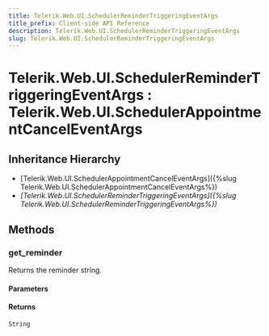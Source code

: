 ```yaml
---
title: Telerik.Web.UI.SchedulerReminderTriggeringEventArgs
title_prefix: Client-side API Reference
description: Telerik.Web.UI.SchedulerReminderTriggeringEventArgs
slug: Telerik.Web.UI.SchedulerReminderTriggeringEventArgs
---
```


# Telerik.Web.UI.SchedulerReminderTriggeringEventArgs : Telerik.Web.UI.SchedulerAppointmentCancelEventArgs

## Inheritance Hierarchy

* [Telerik.Web.UI.SchedulerAppointmentCancelEventArgs]({%slug Telerik.Web.UI.SchedulerAppointmentCancelEventArgs%})
* *[Telerik.Web.UI.SchedulerReminderTriggeringEventArgs]({%slug Telerik.Web.UI.SchedulerReminderTriggeringEventArgs%})*


## Methods

### get_reminder

Returns the reminder string.

#### Parameters

#### Returns

`String`

